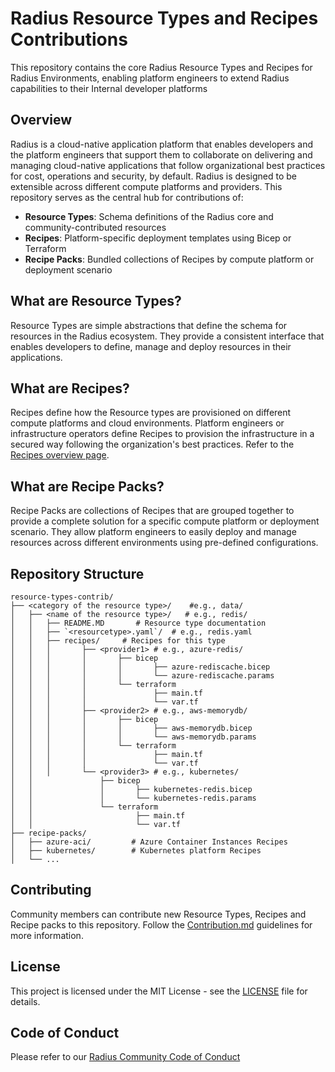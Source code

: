# Radius Resource Types and Recipes Contributions

This repository contains the core Radius Resource Types and Recipes for Radius Environments, enabling platform engineers to extend Radius capabilities to their Internal developer platforms

## Overview

Radius is a cloud-native application platform that enables developers and the platform engineers that support them to collaborate on delivering and managing cloud-native applications that follow organizational best practices for cost, operations and security, by default. Radius is designed to be extensible across different compute platforms and providers. This repository serves as the central hub for contributions of:

- **Resource Types**: Schema definitions of the Radius core and community-contributed resources
- **Recipes**: Platform-specific deployment templates using Bicep or Terraform
- **Recipe Packs**: Bundled collections of Recipes by compute platform or deployment scenario

## What are Resource Types?

Resource Types are simple abstractions that define the schema for resources in the Radius ecosystem. They provide a consistent interface that enables developers to define, manage and deploy resources in their applications.

## What are Recipes?

Recipes define how the Resource types are provisioned on different compute platforms and cloud environments. Platform engineers or infrastructure operators define Recipes to provision the infrastructure in a secured way following the organization's best practices. Refer to the [Recipes overview page](https://docs.radapp.io/guides/recipes/overview/).

## What are Recipe Packs?

Recipe Packs are collections of Recipes that are grouped together to provide a complete solution for a specific compute platform or deployment scenario. They allow platform engineers to easily deploy and manage resources across different environments using pre-defined configurations.

## Repository Structure

```
resource-types-contrib/
├── <category of the resource type>/    #e.g., data/
│   ├── <name of the resource type>/   # e.g., redis/
│   │   ├── README.MD       # Resource type documentation
│   │   ├── `<resourcetype>.yaml`/  # e.g., redis.yaml
│   │   ├── recipes/     # Recipes for this type
│   │   │       ├── <provider1> # e.g., azure-redis/
│   │   │       │       ├── bicep
│   │   │       │       │       ├── azure-rediscache.bicep
│   │   │       │       │       └── azure-rediscache.params
│   │   │       │       └── terraform
│   │   │       │               ├── main.tf
│   │   │       │               └── var.tf
│   │   │       ├── <provider2> # e.g., aws-memorydb/
│   │   │       │       ├── bicep
│   │   │       │       │       ├── aws-memorydb.bicep
│   │   │       │       │       └── aws-memorydb.params
│   │   │       │       └── terraform
│   │   │       │               ├── main.tf
│   │   │       │               └── var.tf
│   │   │       └── <provider3> # e.g., kubernetes/
│   │               ├── bicep
│   │               │       ├── kubernetes-redis.bicep
│   │               │       └── kubernetes-redis.params
│   │               └── terraform
│   │                       ├── main.tf
│   │                       └── var.tf
├── recipe-packs/
│   ├── azure-aci/         # Azure Container Instances Recipes
│   ├── kubernetes/        # Kubernetes platform Recipes
│   └── ...
```

## Contributing

Community members can contribute new Resource Types, Recipes and Recipe packs to this repository. Follow the [Contribution.md](CONTRIBUTING.MD) guidelines for more information.

## License

This project is licensed under the MIT License - see the [LICENSE](LICENSE) file for details.

## Code of Conduct

Please refer to our [Radius Community Code of Conduct](https://github.com/radius-project/radius/blob/main/CODE_OF_CONDUCT.md)
